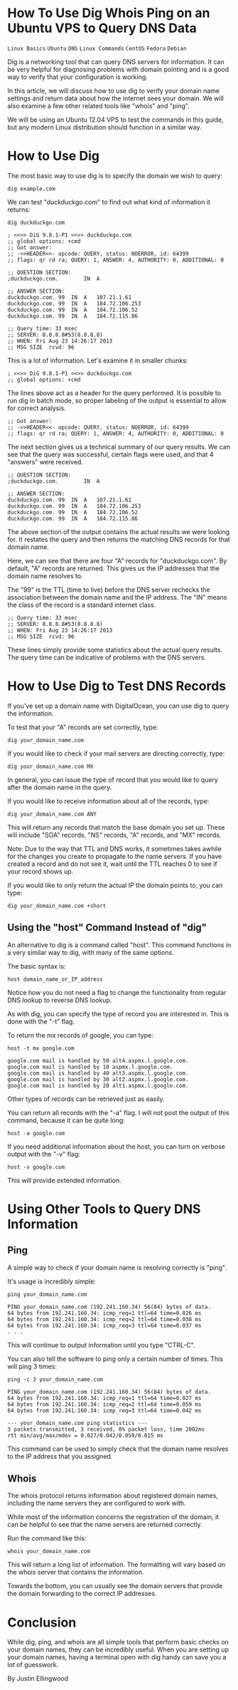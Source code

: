 # How To Use Dig  Whois    Ping on an Ubuntu VPS to Query DNS Data

```Linux Basics``` ```Ubuntu``` ```DNS``` ```Linux Commands``` ```CentOS``` ```Fedora``` ```Debian```

Dig is a networking tool that can query DNS servers for information.  It can be very helpful for diagnosing problems with domain pointing and is a good way to verify that your configuration is working.


In this article, we will discuss how to use dig to verify your domain name settings and return data about how the internet sees your domain.  We will also examine a few other related tools like "whois" and "ping".


We will be using an Ubuntu 12.04 VPS to test the commands in this guide, but any modern Linux distribution should function in a similar way.


# How to Use Dig


The most basic way to use dig is to specify the domain we wish to query:


```
dig example.com
```


We can test "duckduckgo.com" to find out what kind of information it returns:


```
dig duckduckgo.com
```


```
; <<>> DiG 9.8.1-P1 <<>> duckduckgo.com
;; global options: +cmd
;; Got answer:
;; ->>HEADER<<- opcode: QUERY, status: NOERROR, id: 64399
;; flags: qr rd ra; QUERY: 1, ANSWER: 4, AUTHORITY: 0, ADDITIONAL: 0

;; QUESTION SECTION:
;duckduckgo.com.		IN	A

;; ANSWER SECTION:
duckduckgo.com.	99	IN	A	107.21.1.61
duckduckgo.com.	99	IN	A	184.72.106.253
duckduckgo.com. 99	IN	A	184.72.106.52
duckduckgo.com.	99	IN	A	184.72.115.86

;; Query time: 33 msec
;; SERVER: 8.8.8.8#53(8.8.8.8)
;; WHEN: Fri Aug 23 14:26:17 2013
;; MSG SIZE  rcvd: 96
```


This is a lot of information.  Let's examine it in smaller chunks:


```
; <<>> DiG 9.8.1-P1 <<>> duckduckgo.com
;; global options: +cmd
```


The lines above act as a header for the query performed.  It is possible to run dig in batch mode, so proper labeling of the output is essential to allow for correct analysis.


```
;; Got answer:
;; ->>HEADER<<- opcode: QUERY, status: NOERROR, id: 64399
;; flags: qr rd ra; QUERY: 1, ANSWER: 4, AUTHORITY: 0, ADDITIONAL: 0
```


The next section gives us a technical summary of our query results.  We can see that the query was successful, certain flags were used, and that 4 "answers" were received.


```
;; QUESTION SECTION:
;duckduckgo.com.		IN	A

;; ANSWER SECTION:
duckduckgo.com.	99	IN	A	107.21.1.61
duckduckgo.com.	99	IN	A	184.72.106.253
duckduckgo.com.	99	IN	A	184.72.106.52
duckduckgo.com.	99	IN	A	184.72.115.86
```


The above section of the output contains the actual results we were looking for.  It restates the query and then returns the matching DNS records for that domain name.


Here, we can see that there are four "A" records for "duckduckgo.com".  By default, "A" records are returned.  This gives us the IP addresses that the domain name resolves to.


The "99" is the TTL (time to live) before the DNS server rechecks the association between the domain name and the IP address.  The "IN" means the class of the record is a standard internet class.


```
;; Query time: 33 msec
;; SERVER: 8.8.8.8#53(8.8.8.8)
;; WHEN: Fri Aug 23 14:26:17 2013
;; MSG SIZE  rcvd: 96
```


These lines simply provide some statistics about the actual query results.  The query time can be indicative of problems with the DNS servers.


# How to Use Dig to Test DNS Records


If you've set up a domain name with DigitalOcean, you can use dig to query the information.


To test that your "A" records are set correctly, type:


```
dig your_domain_name.com
```


If you would like to check if your mail servers are directing correctly, type:


```
dig your_domain_name.com MX
```


In general, you can issue the type of record that you would like to query after the domain name in the query.


If you would like to receive information about all of the records, type:


```
dig your_domain_name.com ANY
```


This will return any records that match the base domain you set up.  These will include "SOA" records, "NS" records, "A" records, and "MX" records.


Note: Due to the way that TTL and DNS works, it sometimes takes awhile for the changes you create to propagate to the name servers.  If you have created a record and do not see it, wait until the TTL reaches 0 to see if your record shows up.


If you would like to only return the actual IP the domain points to, you can type:


```
dig your_domain_name.com +short
```


## Using the "host" Command Instead of "dig"


An alternative to dig is a command called "host".  This command functions in a very similar way to dig, with many of the same options.


The basic syntax is:


```
host domain_name_or_IP_address
```


Notice how you do not need a flag to change the functionality from regular DNS lookup to reverse DNS lookup.


As with dig, you can specify the type of record you are interested in.  This is done with the "-t" flag.


To return the mx records of google, you can type:


```
host -t mx google.com
```


```
google.com mail is handled by 50 alt4.aspmx.l.google.com.
google.com mail is handled by 10 aspmx.l.google.com.
google.com mail is handled by 40 alt3.aspmx.l.google.com.
google.com mail is handled by 30 alt2.aspmx.l.google.com.
google.com mail is handled by 20 alt1.aspmx.l.google.com.
```


Other types of records can be retrieved just as easily.


You can return all records with the "-a" flag.  I will not post the output of this command, because it can be quite long:


```
host -a google.com
```


If you need additional information about the host, you can turn on verbose output with the "-v" flag:


```
host -v google.com
```


This will provide extended information.


# Using Other Tools to Query DNS Information


## Ping


A simple way to check if your domain name is resolving correctly is "ping".


It's usage is incredibly simple:


```
ping your_domain_name.com
```


```
PING your_domain_name.com (192.241.160.34) 56(84) bytes of data.
64 bytes from 192.241.160.34: icmp_req=1 ttl=64 time=0.026 ms
64 bytes from 192.241.160.34: icmp_req=2 ttl=64 time=0.038 ms
64 bytes from 192.241.160.34: icmp_req=3 ttl=64 time=0.037 ms
. . .
```


This will continue to output information until you type "CTRL-C".


You can also tell the software to ping only a certain number of times.  This will ping 3 times:


```
ping -c 3 your_domain_name.com
```


```
PING your_domain_name.com (192.241.160.34) 56(84) bytes of data.
64 bytes from 192.241.160.34: icmp_req=1 ttl=64 time=0.027 ms
64 bytes from 192.241.160.34: icmp_req=2 ttl=64 time=0.059 ms
64 bytes from 192.241.160.34: icmp_req=3 ttl=64 time=0.042 ms

--- your_domain_name.com ping statistics ---
3 packets transmitted, 3 received, 0% packet loss, time 2002ms
rtt min/avg/max/mdev = 0.027/0.042/0.059/0.015 ms
```


This command can be used to simply check that the domain name resolves to the IP address that you assigned.


## Whois


The whois protocol returns information about registered domain names, including the name servers they are configured to work with.


While most of the information concerns the registration of the domain, it can be helpful to see that the name servers are returned correctly.


Run the command like this:


```
whois your_domain_name.com
```


This will return a long list of information.  The formatting will vary based on the whois server that contains the information.


Towards the bottom, you can usually see the domain servers that provide the domain forwarding to the correct IP addresses.


# Conclusion


While dig, ping, and whois are all simple tools that perform basic checks on your domain names, they can be incredibly useful.  When you are setting up your domain names, having a terminal open with dig handy can save you a lot of guesswork.


By Justin Ellingwood
